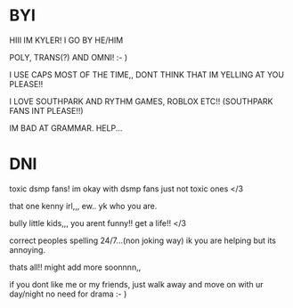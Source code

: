 # BYI


HIII IM KYLER! I GO BY HE/HIM


POLY, TRANS(?) AND OMNI! :- )


I USE CAPS MOST OF THE TIME,, DONT THINK THAT IM YELLING AT YOU PLEASE!!


I LOVE SOUTHPARK AND RYTHM GAMES, ROBLOX ETC!! (SOUTHPARK FANS INT PLEASE!!)



IM BAD AT GRAMMAR. HELP...

# DNI


toxic dsmp fans! im okay with dsmp fans just not toxic ones </3


that one kenny irl,,, ew.. yk who you are.


bully little kids,,, you arent funny!! get a life!! </3



correct peoples spelling 24/7...(non joking way) ik you are helping but its annoying.



thats all!! might add more soonnnn,,



if you dont like me or my friends, just walk away and move on with ur day/night no need for drama :- )
